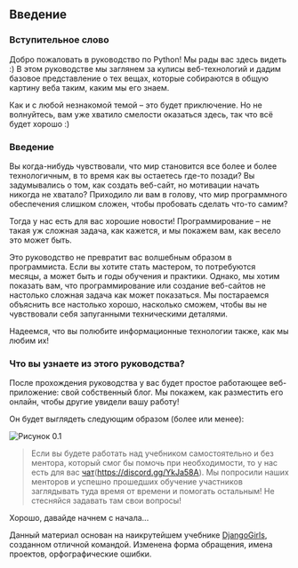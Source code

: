 ## Введение

### Вступительное слово

Добро пожаловать в руководство по Python! Мы рады вас здесь видеть :) В этом руководстве мы заглянем за кулисы веб-технологий и дадим
базовое представление о тех вещах, которые собираются в общую картину веба таким, каким мы его знаем.

Как и с любой незнакомой темой – это будет приключение. Но не волнуйтесь, вам уже хватило смелости оказаться здесь, так что всё будет хорошо :)

### Введение

Вы когда-нибудь чувствовали, что мир становится все более и более технологичным, в то время как вы остаетесь где-то позади? Вы задумывались о том, как создать веб-сайт, но мотивации начать никогда не хватало? Приходило ли вам в голову, что мир программного обеспечения слишком сложен, чтобы пробовать сделать что-то самим?

Тогда у нас есть для вас хорошие новости! Программирование – не такая уж сложная задача, как кажется, и мы покажем вам, как весело это может быть.

Это руководство не превратит вас волшебным образом в программиста. Если вы хотите стать мастером, то потребуются месяцы, а может быть и годы обучения и практики. Однако, мы хотим показать вам, что программирование или создание веб-сайтов не настолько сложная задача как может показаться. Мы постараемся объяснить все настолько хорошо, насколько сможем, чтобы вы не чувствовали себя запуганными техническими деталями.

Надеемся, что вы полюбите информационные технологии также, как мы любим их!

### Что вы узнаете из этого руководства?

После прохождения руководства у вас будет простое работающее веб-приложение: свой собственный блог. Мы покажем, как разместить его онлайн, чтобы другие увидели вашу работу!

Он будет выглядеть следующим образом (более или менее):

![Рисунок 0.1](https://user-images.githubusercontent.com/4215285/64415092-4d7d2200-d09d-11e9-8bf8-2ddd746805cb.png)

> Если вы будете работать над учебником самостоятельно и без ментора, который смог бы помочь при необходимости, то у нас есть для вас [чат](https://img.shields.io/discord/436599210427547658?color=%23eb4e4e&label=discord&logo=discord&logoColor=white)(https://discord.gg/YkJa58A). Мы попросили наших менторов и успешно прошедших обучение участников заглядывать туда время от времени и помогать остальным! Не стесняйся задавать там свои вопросы!

Хорошо, давайде начнем с начала...

<p class="source">Данный материал основан на наикрутейшем учебнике <a href="https://github.com/DjangoGirls/tutorial">DjangoGirls</a>, созданном отличной командой. Изменена форма обращения, имена проектов, орфографические ошибки.</p>